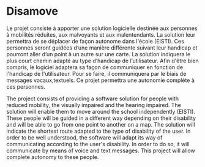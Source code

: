 # Disamove
Le projet consiste à apporter une solution logicielle destinée aux personnes à mobilités réduites, aux malvoyants et aux malentendants. La solution leur permettra de se déplacer de façon autonome dans l'école (EISTI).  Ces personnes seront guidées d’une manière différente suivant leur handicap et pourront aller d’un point à un autre sur une carte. La solution indiquera le plus court chemin adapté au type d’handicap de l’utilisateur. Afin d'être bien compris, le logiciel adaptera sa façon de communiquer en fonction de l'handicap de l'utilisateur. Pour se faire, il communiquera par le biais de messages vocaux,textuels. Ce projet permettra une autonomie complète à ces personnes.

The project consists of providing a software solution for people with reduced mobility, the visually impaired and the hearing impaired. The solution will enable them to move around the school independently (EISTI).  These people will be guided in a different way depending on their disability and will be able to go from one point to another on a map. The solution will indicate the shortest route adapted to the type of disability of the user. In order to be well understood, the software will adapt its way of communicating according to the user's disability. In order to do so, it will communicate by means of voice and text messages. This project will allow complete autonomy to these people.

